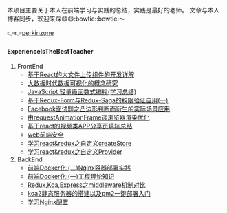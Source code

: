 本项目主要关于本人在前端学习与实践的总结，实践是最好的老师。
文章与本人博客同步，欢迎来踩:smile::smile::bowtie::bowtie:～

:point_right::point_right:[perkinzone](http://perkinzone.cn)
#### ExperienceIsTheBestTeacher

1. FrontEnd
    - [基于React的大文件上传组件的开发详解](https://github.com/PerkinJ/ExperienceIsTheBestTeacher/blob/master/2018/%E5%9F%BA%E4%BA%8EReact%E7%9A%84%E5%A4%A7%E6%96%87%E4%BB%B6%E4%B8%8A%E4%BC%A0%E7%BB%84%E4%BB%B6%E7%9A%84%E5%BC%80%E5%8F%91%E8%AF%A6%E8%A7%A3.md)
    - [大数据时代数据可视化的概念研究](https://github.com/PerkinJ/ExperienceIsTheBestTeacher/blob/master/2018/%E5%A4%A7%E6%95%B0%E6%8D%AE%E6%97%B6%E4%BB%A3%E6%95%B0%E6%8D%AE%E5%8F%AF%E8%A7%86%E5%8C%96%E7%9A%84%E6%A6%82%E5%BF%B5%E7%A0%94%E7%A9%B6.md)
    - [JavaScript 轻量级函数式编程(学习总结)](https://github.com/PerkinJ/ExperienceIsTheBestTeacher/blob/master/2017/JavaScript%20%E8%BD%BB%E9%87%8F%E7%BA%A7%E5%87%BD%E6%95%B0%E5%BC%8F%E7%BC%96%E7%A8%8B(%E5%AD%A6%E4%B9%A0%E6%80%BB%E7%BB%93).md)
    - [基于Redux-Form与Redux-Saga的权限验证应用(一)](https://github.com/PerkinJ/ExperienceIsTheBestTeacher/blob/master/2017/%E5%9F%BA%E4%BA%8ERedux-Form%E4%B8%8ERedux-Saga%E7%9A%84%E6%9D%83%E9%99%90%E9%AA%8C%E8%AF%81%E5%BA%94%E7%94%A8(%E4%B8%80).md)
    - [Facebook面试题之凸边形判断而衍生的实际场景应用](https://github.com/PerkinJ/ExperienceIsTheBestTeacher/blob/master/2017/Facebook%E9%9D%A2%E8%AF%95%E9%A2%98%E4%B9%8B%E5%87%B8%E8%BE%B9%E5%BD%A2%E5%88%A4%E6%96%AD%E8%80%8C%E8%A1%8D%E7%94%9F%E7%9A%84%E5%AE%9E%E9%99%85%E5%9C%BA%E6%99%AF%E5%BA%94%E7%94%A8.md)
    - [由requestAnimationFrame谈浏览器渲染优化](https://github.com/PerkinJ/ExperienceIsTheBestTeacher/blob/master/2017/%E7%94%B1requestAnimationFrame%E8%B0%88%E6%B5%8F%E8%A7%88%E5%99%A8%E6%B8%B2%E6%9F%93%E4%BC%98%E5%8C%96.md)
    - [基于react的视频类APP分享页填坑总结](https://github.com/PerkinJ/ExperienceIsTheBestTeacher/blob/master/2017/%E5%9F%BA%E4%BA%8Ereact%E7%9A%84%E8%A7%86%E9%A2%91%E7%B1%BBAPP%E5%88%86%E4%BA%AB%E9%A1%B5%E5%A1%AB%E5%9D%91%E6%80%BB%E7%BB%93.md)
    - [web前端安全](https://github.com/PerkinJ/ExperienceIsTheBestTeacher/blob/master/2017/web%E5%89%8D%E7%AB%AF%E5%AE%89%E5%85%A8.md)    
    - [学习react&redux之自定义createStore](https://github.com/PerkinJ/ExperienceIsTheBestTeacher/blob/master/2017/%E5%AD%A6%E4%B9%A0react%26redux%E4%B9%8B%E8%87%AA%E5%AE%9A%E4%B9%89createStore.md)
    - [学习react&redux之自定义Provider](https://github.com/PerkinJ/ExperienceIsTheBestTeacher/blob/master/2017/%E5%AD%A6%E4%B9%A0react%26redux%E4%B9%8B%E8%87%AA%E5%AE%9A%E4%B9%89Provider.md)   
2. BackEnd
    - [前端Docker化:(二)Nginx容器部署实践](https://github.com/PerkinJ/ExperienceIsTheBestTeacher/blob/master/2018/%E5%89%8D%E7%AB%AFDocker%E5%8C%96%3A(%E4%BA%8C)Nginx%E5%AE%B9%E5%99%A8%E9%83%A8%E7%BD%B2%E5%AE%9E%E8%B7%B5.md)
    - [前端Docker化:(一)工程理论知识](https://github.com/PerkinJ/ExperienceIsTheBestTeacher/blob/master/2018/%E5%89%8D%E7%AB%AFDocker%E5%8C%96%3A(%E4%B8%80)%E5%B7%A5%E7%A8%8B%E7%90%86%E8%AE%BA%E7%9F%A5%E8%AF%86.md)
    - [Redux,Koa,Express之middleware机制对比](https://github.com/PerkinJ/ExperienceIsTheBestTeacher/blob/master/2017/Redux,Koa,Express%E4%B9%8Bmiddleware%E6%9C%BA%E5%88%B6%E5%AF%B9%E6%AF%94.md)
    - [koa2静态服务器的搭建以及pm2一键部署入门](https://github.com/PerkinJ/ExperienceIsTheBestTeacher/blob/master/2017/koa2%E9%9D%99%E6%80%81%E6%9C%8D%E5%8A%A1%E5%99%A8%E7%9A%84%E6%90%AD%E5%BB%BA%E4%BB%A5%E5%8F%8Apm2%E4%B8%80%E9%94%AE%E9%83%A8%E7%BD%B2%E5%85%A5%E9%97%A8.md)
    - [学习Nginx配置](https://github.com/PerkinJ/ExperienceIsTheBestTeacher/blob/master/2017/%E5%AD%A6%E4%B9%A0Nginx%E9%85%8D%E7%BD%AE.md)
